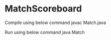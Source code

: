 # MatchScoreboard

Compile using below command
javac Match.java

Run using below command
java Match
